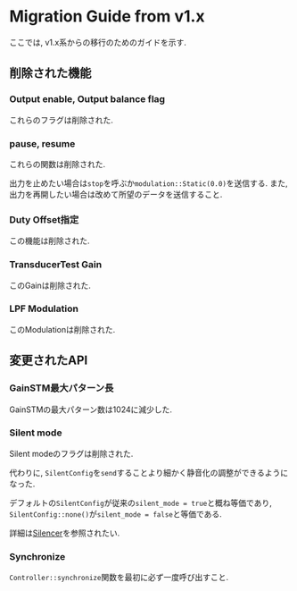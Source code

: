 # Migration Guide from v1.x

ここでは, v1.x系からの移行のためのガイドを示す.

## 削除された機能

### Output enable, Output balance flag

これらのフラグは削除された.

### pause, resume

これらの関数は削除された.

出力を止めたい場合は`stop`を呼ぶか`modulation::Static(0.0)`を送信する.
また, 出力を再開したい場合は改めて所望のデータを送信すること.

### Duty Offset指定

この機能は削除された.

### TransducerTest Gain

このGainは削除された.

### LPF Modulation

このModulationは削除された.

## 変更されたAPI

### GainSTM最大パターン長

GainSTMの最大パターン数は1024に減少した.

### Silent mode

Silent modeのフラグは削除された.

代わりに, `SilentConfig`を`send`することより細かく静音化の調整ができるようになった.

デフォルトの`SilentConfig`が従来の`silent_mode = true`と概ね等価であり, `SilentConfig::none()`が`silent_mode = false`と等価である.

詳細は[Silencer](silencer.md)を参照されたい.

### Synchronize

`Controller::synchronize`関数を最初に必ず一度呼び出すこと.
